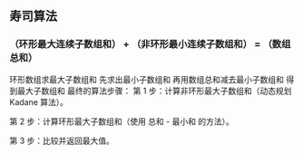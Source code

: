 ## 寿司算法
### （环形最大连续子数组和） + （非环形最小连续子数组和） = （数组总和）
环形数组求最大子数组和 先求出最小子数组和 再用数组总和减去最小子数组和 得到最大子数组和
最终的算法步骤：
第 1 步：计算非环形最大子数组和（动态规划 Kadane 算法）。

第 2 步：计算环形最大子数组和（使用 总和 - 最小和 的方法）。

第 3 步：比较并返回最大值。